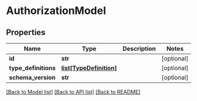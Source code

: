 # AuthorizationModel


## Properties
Name | Type | Description | Notes
------------ | ------------- | ------------- | -------------
**id** | **str** |  | [optional] 
**type_definitions** | [**list[TypeDefinition]**](TypeDefinition.md) |  | [optional] 
**schema_version** | **str** |  | [optional] 

[[Back to Model list]](../README.md#documentation-for-models) [[Back to API list]](../README.md#documentation-for-api-endpoints) [[Back to README]](../README.md)


